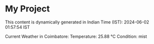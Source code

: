 # My Project

This content is dynamically generated in Indian Time (IST): 2024-06-02 01:57:54 IST


Current Weather in Coimbatore:
Temperature: 25.88 °C
Condition: mist
